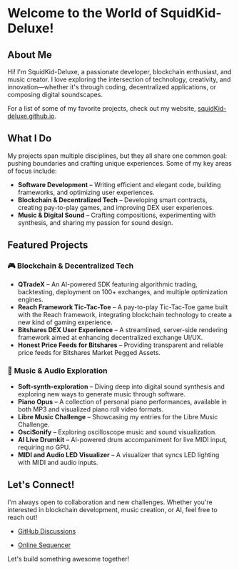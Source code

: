 # Welcome to the World of SquidKid-Deluxe!

## About Me

Hi! I'm SquidKid-Deluxe, a passionate developer, blockchain enthusiast, and music creator. I love exploring the intersection of technology, creativity, and innovation—whether it's through coding, decentralized applications, or composing digital soundscapes.

For a list of some of my favorite projects, check out my website, [squidKid-deluxe.github.io](http://squidKid-deluxe.github.io).

## What I Do

My projects span multiple disciplines, but they all share one common goal: pushing boundaries and crafting unique experiences. Some of my key areas of focus include:

- **Software Development** – Writing efficient and elegant code, building frameworks, and optimizing user experiences.
- **Blockchain & Decentralized Tech** – Developing smart contracts, creating pay-to-play games, and improving DEX user experiences.
- **Music & Digital Sound** – Crafting compositions, experimenting with synthesis, and sharing my passion for sound design.

## Featured Projects

### 🎮 **Blockchain & Decentralized Tech**

- **QTradeX** – An AI-powered SDK featuring algorithmic trading, backtesting, deployment on 100+ exchanges, and multiple optimization engines.
- **Reach Framework Tic-Tac-Toe** – A pay-to-play Tic-Tac-Toe game built with the Reach framework, integrating blockchain technology to create a new kind of gaming experience.
- **Bitshares DEX User Experience** – A streamlined, server-side rendering framework aimed at enhancing decentralized exchange UI/UX.
- **Honest Price Feeds for Bitshares** – Providing transparent and reliable price feeds for Bitshares Market Pegged Assets.

### 🎼 **Music & Audio Exploration**

* **Soft-synth-exploration** – Diving deep into digital sound synthesis and exploring new ways to generate music through software.
* **Piano Opus** – A collection of personal piano performances, available in both MP3 and visualized piano roll video formats.
* **Libre Music Challenge** – Showcasing my entries for the Libre Music Challenge.
* **OsciSonify** – Exploring oscilloscope music and sound visualization.
* **AI Live Drumkit** – AI-powered drum accompaniment for live MIDI input, requiring no GPU.
* **MIDI and Audio LED Visualizer** – A visualizer that syncs LED lighting with MIDI and audio inputs.

## Let's Connect!

I'm always open to collaboration and new challenges. Whether you're interested in blockchain development, music creation, or AI, feel free to reach out!

 - [GitHub Discussions](https://github.com/squidKid-deluxe/squidKid-deluxe/discussions)

 - [Online Sequencer](https://onlinesequencer.net/members/100581?sort=1)

Let's build something awesome together!

